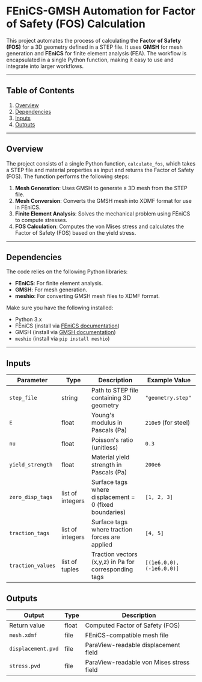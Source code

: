 # FEniCS-GMSH Automation for Factor of Safety (FOS) Calculation

This project automates the process of calculating the **Factor of Safety (FOS)** for a 3D geometry defined in a STEP file. It uses **GMSH** for mesh generation and **FEniCS** for finite element analysis (FEA). The workflow is encapsulated in a single Python function, making it easy to use and integrate into larger workflows.

---

## Table of Contents
1. [Overview](#overview)
2. [Dependencies](#dependencies)
3. [Inputs](#inputs)
4. [Outputs](#outputs)


---

## Overview

The project consists of a single Python function, `calculate_fos`, which takes a STEP file and material properties as input and returns the Factor of Safety (FOS). The function performs the following steps:

1. **Mesh Generation**: Uses GMSH to generate a 3D mesh from the STEP file.
2. **Mesh Conversion**: Converts the GMSH mesh into XDMF format for use in FEniCS.
3. **Finite Element Analysis**: Solves the mechanical problem using FEniCS to compute stresses.
4. **FOS Calculation**: Computes the von Mises stress and calculates the Factor of Safety (FOS) based on the yield stress.

---

## Dependencies

The code relies on the following Python libraries:
- **FEniCS**: For finite element analysis.
- **GMSH**: For mesh generation.
- **meshio**: For converting GMSH mesh files to XDMF format.

Make sure you have the following installed:
- Python 3.x
- FEniCS (install via [FEniCS documentation](https://fenicsproject.org/download/))
- GMSH (install via [GMSH documentation](https://gmsh.info/doc/texinfo/gmsh.html))
- `meshio` (install via `pip install meshio`)

---

## Inputs

| Parameter         | Type                | Description                                                                 | Example Value                     |
|-------------------|---------------------|-----------------------------------------------------------------------------|-----------------------------------|
| `step_file`       | string              | Path to STEP file containing 3D geometry                                   | `"geometry.step"`                |
| `E`               | float               | Young's modulus in Pascals (Pa)                                             | `210e9` (for steel)              |
| `nu`              | float               | Poisson's ratio (unitless)                                                  | `0.3`                            |
| `yield_strength`  | float               | Material yield strength in Pascals (Pa)                                     | `200e6`                          |
| `zero_disp_tags`  | list of integers    | Surface tags where displacement = 0 (fixed boundaries)                     | `[1, 2, 3]`                      |
| `traction_tags`   | list of integers    | Surface tags where traction forces are applied                              | `[4, 5]`                         |
| `traction_values` | list of tuples      | Traction vectors (x,y,z) in Pa for corresponding tags                      | `[(1e6,0,0), (-1e6,0,0)]`        |

## Outputs

| Output            | Type    | Description                                                                 |
|-------------------|---------|-----------------------------------------------------------------------------|
| Return value      | float   | Computed Factor of Safety (FOS)                                            |
| `mesh.xdmf`       | file    | FEniCS-compatible mesh file                                                |
| `displacement.pvd`| file    | ParaView-readable displacement field                                       |
| `stress.pvd`      | file    | ParaView-readable von Mises stress field                                   |

